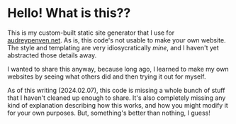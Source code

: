 # Hello! What is this??
This is my custom-built static site generator that I use for [audreypenven.net](https://audreypenven.net). As is, this code's not usable to make your own website. The style and templating are very idiosycratically *mine*, and I haven't yet abstracted those details away.

I wanted to share this anyway, because long ago, I learned to make my own websites by seeing what others did and then trying it out for myself. 

As of this writing (2024.02.07), this code is missing a whole bunch of stuff that I haven't cleaned up enough to share. It's also completely missing any kind of explanation describing how this works, and how you might modify it for your own purposes. But, something's better than nothing, I guess!
